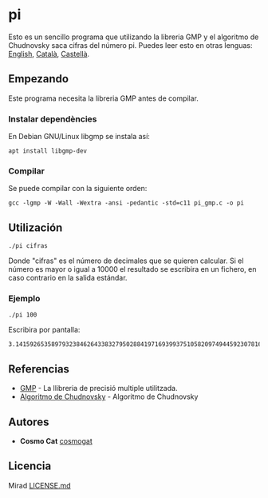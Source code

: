 # pi
Esto es un sencillo programa que utilizando la libreria GMP y el algoritmo de Chudnovsky saca cifras del número pi.
Puedes leer esto en otras lenguas: [English](README.md), [Català](README.ca.md), [Castellà](README.es.md).
## Empezando
Este programa necesita la libreria GMP antes de compilar.
### Instalar dependències
En Debian GNU/Linux libgmp se instala así:
```
apt install libgmp-dev
```
### Compilar
Se puede compilar con la siguiente orden:
```
gcc -lgmp -W -Wall -Wextra -ansi -pedantic -std=c11 pi_gmp.c -o pi
```
## Utilización
```
./pi cifras
```
Donde "cifras" es el número de decimales que se quieren calcular. Si el número es mayor o igual a 10000 el resultado se escribira en un fichero, en caso contrario en la salida estándar.
### Ejemplo
```
./pi 100
```
Escribira por pantalla:
```
3.141592653589793238462643383279502884197169399375105820974944592307816406286208998628034825342117068
```
## Referencias
* [GMP](https://gmplib.org/) - La llibreria de precisió multiple utilitzada.
* [Algoritmo de Chudnovsky](https://en.wikipedia.org/wiki/Chudnovsky_algorithm) - Algoritmo de Chudnovsky
## Autores
* **Cosmo Cat**  [cosmogat](https://github.com/cosmogat)
## Licencia
Mirad [LICENSE.md](LICENSE.md)
